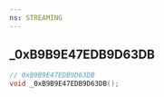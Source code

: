 ```yaml
---
ns: STREAMING
---
```

## _0xB9B9E47EDB9D63DB

```c
// 0xB9B9E47EDB9D63DB
void _0xB9B9E47EDB9D63DB();
```

